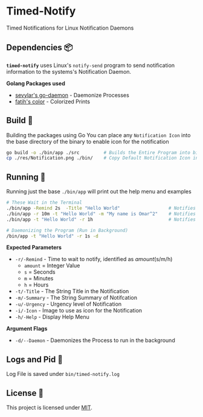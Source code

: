 # Timed-Notify
Timed Notifications for Linux Notification Daemons

## Dependencies 📦
**`timed-notify`** uses Linux's `notify-send` program to send notification information to the systems's Notification Daemon.

**Golang Packages used**
- [sevylar's go-daemon](https://github.com/sevlyar/go-daemon) - Daemonize Processes
- [fatih's color](https://github.com/fatih/color) - Colorized Prints

## Build 🔨
Building the packages using Go
You can place any `Notification Icon` into the base directory of the binary to enable icon for the notification

```bash
go build -o ./bin/app ./src         # Builds the Entire Program into bin/app
cp ./res/Notification.png ./bin/    # Copy Default Notification Icon into base directory of app
```

## Running 🚀
Running just the base `./bin/app` will print out the help menu and examples

```bash
# These Wait in the Terminal
./bin/app -Remind 2s  -Title "Hello World"                  # Notifies "Hello World" in 2 Seconds
./bin/app -r 10m -t "Hello World" -m "My name is Omar^2"    # Notifies "Hello World" in 10 Minutes
./bin/app -t "Hello World" -r 1h                            # Notifies "Hello World" in 1 Hour

# Daemonizing the Program (Run in Background)
/bin/app -t "Hello World" -r 1s -d

```

**Expected Parameters**
- `-r/-Remind` - Time to wait to notify, identified as *amount*(s/m/h)
  - `amount` = Integer Value
  - `s` = Seconds
  - `m` = Minutes
  - `h` = Hours
- `-t/-Title` - The String Title in the Notification
- `-m/-Summary` - The String Summary of Notifcation
- `-u/-Urgency` - Urgency level of Notification
- `-i/-Icon` - Image to use as icon for the Notification
- `-h/-Help` - Display Help Menu

**Argument Flags**
- `-d/--Daemon` - Daemonizes the Process to run in the background

## Logs and Pid 🧾
Log File is saved under `bin/timed-notify.log`

## License 📝
This project is licensed under [MIT](LICENSE).
